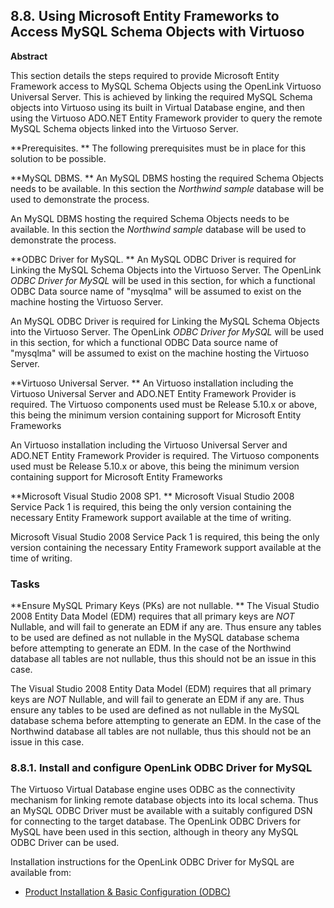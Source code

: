 <div id="vdbenginemsql" class="section">

<div class="titlepage">

<div>

<div>

## 8.8. Using Microsoft Entity Frameworks to Access MySQL Schema Objects with Virtuoso

</div>

<div>

<div class="abstract">

**Abstract**

This section details the steps required to provide Microsoft Entity
Framework access to MySQL Schema Objects using the OpenLink Virtuoso
Universal Server. This is achieved by linking the required MySQL Schema
objects into Virtuoso using its built in Virtual Database engine, and
then using the Virtuoso ADO.NET Entity Framework provider to query the
remote MySQL Schema objects linked into the Virtuoso Server.

</div>

</div>

</div>

</div>

**Prerequisites. ** The following prerequisites must be in place for
this solution to be possible.

**MySQL DBMS. ** An MySQL DBMS hosting the required Schema Objects needs
to be available. In this section the <span class="emphasis">*Northwind
sample*</span> database will be used to demonstrate the process.

An MySQL DBMS hosting the required Schema Objects needs to be available.
In this section the <span class="emphasis">*Northwind sample*</span>
database will be used to demonstrate the process.

**ODBC Driver for MySQL. ** An MySQL ODBC Driver is required for Linking
the MySQL Schema Objects into the Virtuoso Server. The OpenLink
<span class="emphasis">*ODBC Driver for MySQL*</span> will be used in
this section, for which a functional ODBC Data source name of "mysqlma"
will be assumed to exist on the machine hosting the Virtuoso Server.

An MySQL ODBC Driver is required for Linking the MySQL Schema Objects
into the Virtuoso Server. The OpenLink <span class="emphasis">*ODBC
Driver for MySQL*</span> will be used in this section, for which a
functional ODBC Data source name of "mysqlma" will be assumed to exist
on the machine hosting the Virtuoso Server.

**Virtuoso Universal Server. ** An Virtuoso installation including the
Virtuoso Universal Server and ADO.NET Entity Framework Provider is
required. The Virtuoso components used must be Release 5.10.x or above,
this being the minimum version containing support for Microsoft Entity
Frameworks

An Virtuoso installation including the Virtuoso Universal Server and
ADO.NET Entity Framework Provider is required. The Virtuoso components
used must be Release 5.10.x or above, this being the minimum version
containing support for Microsoft Entity Frameworks

**Microsoft Visual Studio 2008 SP1. ** Microsoft Visual Studio 2008
Service Pack 1 is required, this being the only version containing the
necessary Entity Framework support available at the time of writing.

Microsoft Visual Studio 2008 Service Pack 1 is required, this being the
only version containing the necessary Entity Framework support available
at the time of writing.

### Tasks

**Ensure MySQL Primary Keys (PKs) are not nullable. ** The Visual Studio
2008 Entity Data Model (EDM) requires that all primary keys are
<span class="emphasis">*NOT*</span> Nullable, and will fail to generate
an EDM if any are. Thus ensure any tables to be used are defined as not
nullable in the MySQL database schema before attempting to generate an
EDM. In the case of the Northwind database all tables are not nullable,
thus this should not be an issue in this case.

The Visual Studio 2008 Entity Data Model (EDM) requires that all primary
keys are <span class="emphasis">*NOT*</span> Nullable, and will fail to
generate an EDM if any are. Thus ensure any tables to be used are
defined as not nullable in the MySQL database schema before attempting
to generate an EDM. In the case of the Northwind database all tables are
not nullable, thus this should not be an issue in this case.

<div id="vdbenginemsqlinst" class="section">

<div class="titlepage">

<div>

<div>

### 8.8.1. Install and configure OpenLink ODBC Driver for MySQL

</div>

</div>

</div>

The Virtuoso Virtual Database engine uses ODBC as the connectivity
mechanism for linking remote database objects into its local schema.
Thus an MySQL ODBC Driver must be available with a suitably configured
DSN for connecting to the target database. The OpenLink ODBC Drivers for
MySQL have been used in this section, although in theory any MySQL ODBC
Driver can be used.

Installation instructions for the OpenLink ODBC Driver for MySQL are
available from:

<div class="itemizedlist">

- <a
  href="http://wikis.openlinksw.com/dataspace/owiki/wiki/UdaWikiWeb/InstallConfigODBC"
  class="ulink" target="_top">Product Installation &amp; Basic
  Configuration (ODBC)</a>

</div>

</div>

</div>
